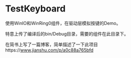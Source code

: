 # TestKeyboard
使用WinIO和WinRing0组件，在驱动层模拟按键的Demo。  
  
特意上传了编译后的bin/Debug目录，需要的组件在此目录下。  
  
在简书上写了一篇博客，简单描述了一下此项目https://www.jianshu.com/p/a0c88a765bfd
